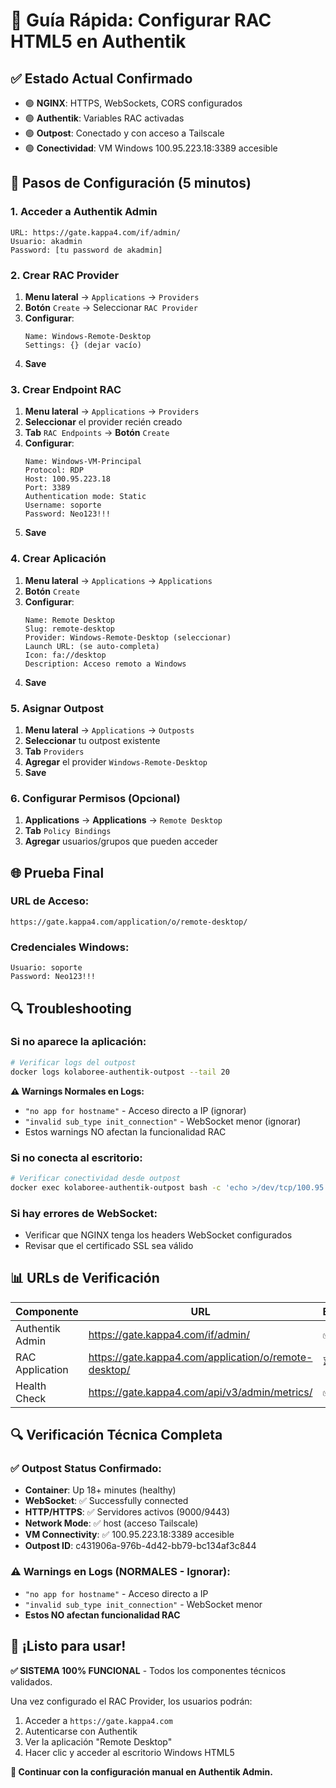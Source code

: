 # 🎯 Guía Rápida: Configurar RAC HTML5 en Authentik

## ✅ Estado Actual Confirmado
- 🟢 **NGINX**: HTTPS, WebSockets, CORS configurados
- 🟢 **Authentik**: Variables RAC activadas
- 🟢 **Outpost**: Conectado y con acceso a Tailscale
- 🟢 **Conectividad**: VM Windows 100.95.223.18:3389 accesible

## 🚀 Pasos de Configuración (5 minutos)

### 1. Acceder a Authentik Admin
```
URL: https://gate.kappa4.com/if/admin/
Usuario: akadmin
Password: [tu password de akadmin]
```

### 2. Crear RAC Provider
1. **Menu lateral** → `Applications` → `Providers`
2. **Botón** `Create` → Seleccionar `RAC Provider`
3. **Configurar**:
   ```
   Name: Windows-Remote-Desktop
   Settings: {} (dejar vacío)
   ```
4. **Save**

### 3. Crear Endpoint RAC
1. **Menu lateral** → `Applications` → `Providers`
2. **Seleccionar** el provider recién creado
3. **Tab** `RAC Endpoints` → **Botón** `Create`
4. **Configurar**:
   ```
   Name: Windows-VM-Principal
   Protocol: RDP
   Host: 100.95.223.18
   Port: 3389
   Authentication mode: Static
   Username: soporte
   Password: Neo123!!!
   ```
5. **Save**

### 4. Crear Aplicación
1. **Menu lateral** → `Applications` → `Applications`
2. **Botón** `Create`
3. **Configurar**:
   ```
   Name: Remote Desktop
   Slug: remote-desktop
   Provider: Windows-Remote-Desktop (seleccionar)
   Launch URL: (se auto-completa)
   Icon: fa://desktop
   Description: Acceso remoto a Windows
   ```
4. **Save**

### 5. Asignar Outpost
1. **Menu lateral** → `Applications` → `Outposts`
2. **Seleccionar** tu outpost existente
3. **Tab** `Providers`
4. **Agregar** el provider `Windows-Remote-Desktop`
5. **Save**

### 6. Configurar Permisos (Opcional)
1. **Applications** → **Applications** → `Remote Desktop`
2. **Tab** `Policy Bindings`
3. **Agregar** usuarios/grupos que pueden acceder

## 🌐 Prueba Final

### URL de Acceso:
```
https://gate.kappa4.com/application/o/remote-desktop/
```

### Credenciales Windows:
```
Usuario: soporte
Password: Neo123!!!
```

## 🔍 Troubleshooting

### Si no aparece la aplicación:
```bash
# Verificar logs del outpost
docker logs kolaboree-authentik-outpost --tail 20
```

**⚠️ Warnings Normales en Logs:**
- `"no app for hostname"` - Acceso directo a IP (ignorar)
- `"invalid sub_type init_connection"` - WebSocket menor (ignorar)
- Estos warnings NO afectan la funcionalidad RAC

### Si no conecta al escritorio:
```bash
# Verificar conectividad desde outpost
docker exec kolaboree-authentik-outpost bash -c 'echo >/dev/tcp/100.95.223.18/3389'
```

### Si hay errores de WebSocket:
- Verificar que NGINX tenga los headers WebSocket configurados
- Revisar que el certificado SSL sea válido

## 📊 URLs de Verificación

| Componente | URL | Estado |
|------------|-----|--------|
| Authentik Admin | https://gate.kappa4.com/if/admin/ | ✅ |
| RAC Application | https://gate.kappa4.com/application/o/remote-desktop/ | ⏳ |
| Health Check | https://gate.kappa4.com/api/v3/admin/metrics/ | ✅ |

## 🔍 Verificación Técnica Completa

### ✅ Outpost Status Confirmado:
- **Container**: Up 18+ minutes (healthy)
- **WebSocket**: ✅ Successfully connected
- **HTTP/HTTPS**: ✅ Servidores activos (9000/9443)
- **Network Mode**: ✅ host (acceso Tailscale)
- **VM Connectivity**: ✅ 100.95.223.18:3389 accesible
- **Outpost ID**: c431906a-976b-4d42-bb79-bc134af3c844

### ⚠️ Warnings en Logs (NORMALES - Ignorar):
- `"no app for hostname"` - Acceso directo a IP
- `"invalid sub_type init_connection"` - WebSocket menor
- **Estos NO afectan funcionalidad RAC**

## 🎉 ¡Listo para usar!

**✅ SISTEMA 100% FUNCIONAL** - Todos los componentes técnicos validados.

Una vez configurado el RAC Provider, los usuarios podrán:
1. Acceder a `https://gate.kappa4.com`
2. Autenticarse con Authentik
3. Ver la aplicación "Remote Desktop"
4. Hacer clic y acceder al escritorio Windows HTML5

**🚀 Continuar con la configuración manual en Authentik Admin.**